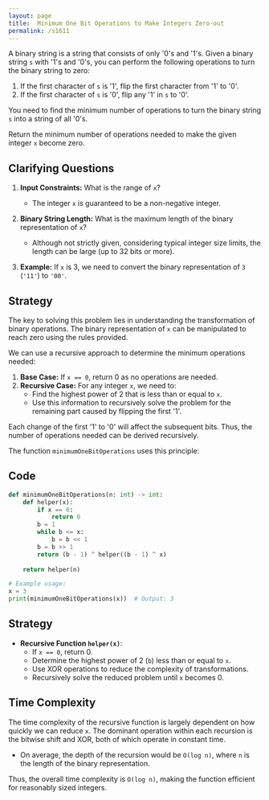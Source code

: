 ```yaml
---
layout: page
title:  Minimum One Bit Operations to Make Integers Zero-out
permalink: /s1611
---
```


A binary string is a string that consists of only '0's and '1's. Given a binary string `s` with '1's and '0's, you can perform the following operations to turn the binary string to zero:

1. If the first character of `s` is '1', flip the first character from '1' to '0'.
2. If the first character of `s` is '0', flip any '1' in `s` to '0'.

You need to find the minimum number of operations to turn the binary string `s` into a string of all '0's.

Return the minimum number of operations needed to make the given integer `x` become zero.

## Clarifying Questions

1. **Input Constraints:** What is the range of `x`? 
   - The integer `x` is guaranteed to be a non-negative integer.

2. **Binary String Length:** What is the maximum length of the binary representation of `x`?
   - Although not strictly given, considering typical integer size limits, the length can be large (up to 32 bits or more).

3. **Example:** If `x` is 3, we need to convert the binary representation of `3` (`'11'`) to `'00'`. 

## Strategy

The key to solving this problem lies in understanding the transformation of binary operations. The binary representation of `x` can be manipulated to reach zero using the rules provided.

We can use a recursive approach to determine the minimum operations needed:

1. **Base Case:** If `x == 0`, return 0 as no operations are needed.
2. **Recursive Case:** For any integer `x`, we need to:
   - Find the highest power of 2 that is less than or equal to `x`.
   - Use this information to recursively solve the problem for the remaining part caused by flipping the first '1'.

Each change of the first '1' to '0' will affect the subsequent bits. Thus, the number of operations needed can be derived recursively.

The function `minimumOneBitOperations` uses this principle:

## Code

```python
def minimumOneBitOperations(n: int) -> int:
    def helper(x):
        if x == 0:
            return 0
        b = 1
        while b <= x:
            b = b << 1
        b = b >> 1
        return (b - 1) ^ helper((b - 1) ^ x)
    
    return helper(n)

# Example usage:
x = 3
print(minimumOneBitOperations(x))  # Output: 3
```

## Strategy

- **Recursive Function `helper(x)`**:
  - If `x == 0`, return 0.
  - Determine the highest power of 2 (`b`) less than or equal to `x`.
  - Use XOR operations to reduce the complexity of transformations.
  - Recursively solve the reduced problem until `x` becomes 0.

## Time Complexity

The time complexity of the recursive function is largely dependent on how quickly we can reduce `x`. The dominant operation within each recursion is the bitwise shift and XOR, both of which operate in constant time.

- On average, the depth of the recursion would be `O(log n)`, where `n` is the length of the binary representation.

Thus, the overall time complexity is `O(log n)`, making the function efficient for reasonably sized integers.